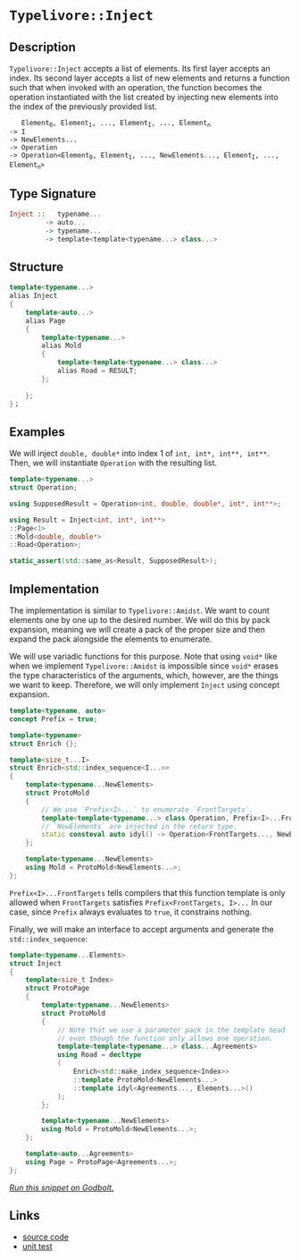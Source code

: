 <!-- Copyright 2024 Feng Mofan
SPDX-License-Identifier: Apache-2.0 -->

# `Typelivore::Inject`

## Description

`Typelivore::Inject` accepts a list of elements.
Its first layer accepts an index.
Its second layer accepts a list of new elements and returns a function such that when invoked with an operation,
the function becomes the operation instantiated with the list created by injecting new elements into the index of the previously provided list.
<pre><code>   Element<sub>0</sub>, Element<sub>1</sub>, ..., Element<sub>I</sub>, ..., Element<sub>n</sub>
-> I
-> NewElements...
-> Operation
-> Operation&lt;Element<sub>0</sub>, Element<sub>1</sub>, ..., NewElements..., Element<sub>I</sub>, ..., Element<sub>n</sub>&gt;</code></pre>

## Type Signature

```Haskell
Inject ::   typename...
         -> auto...
         -> typename...
         -> template<template<typename...> class...>
```

## Structure

```C++
template<typename...>
alias Inject
{
    template<auto...>
    alias Page
    {
        template<typename...>
        alias Mold
        {
            template<template<typename...> class...>
            alias Road = RESULT;
        };
        
    };
}；
```

## Examples

We will inject `double, double*` into index 1 of `int, int*, int**, int**`. Then, we will instantiate `Operation` with the resulting list.

```C++
template<typename...>
struct Operation;

using SupposedResult = Operation<int, double, double*, int*, int**>;

using Result = Inject<int, int*, int**>
::Page<1>
::Mold<double, double*>
::Road<Operation>;

static_assert(std::same_as<Result, SupposedResult>);
```

## Implementation

The implementation is similar to `Typelivore::Amidst`.
We want to count elements one by one up to the desired number.
We will do this by pack expansion, meaning we will create a pack of the proper size and then expand the pack alongside the elements to enumerate.

We will use variadic functions for this purpose.
Note that using `void*` like when we implement `Typelivore::Amidst` is impossible since `void*` erases the type characteristics of the arguments, which, however, are the things we want to keep.
Therefore, we will only implement `Inject` using concept expansion.

```C++
template<typename, auto>
concept Prefix = true;

template<typename>
struct Enrich {};

template<size_t...I>
struct Enrich<std::index_sequence<I...>>
{
    template<typename...NewElements>
    struct ProtoMold
    { 
        // We use `Prefix<I>...` to enumerate `FrontTargets`.
        template<template<typename...> class Operation, Prefix<I>...FrontTargets, typename...BackTargets>
        // `NewElements` are injected in the return type.
        static consteval auto idyl() -> Operation<FrontTargets..., NewElements..., BackTargets...>;
    };

    template<typename...NewElements>
    using Mold = ProtoMold<NewElements...>;
};
```

`Prefix<I>...FrontTargets` tells compilers that this function template is only allowed when `FrontTargets` satisfies `Prefix<FrontTargets, I>...`
In our case, since `Prefix` always evaluates to `true`, it constrains nothing.

Finally, we will make an interface to accept arguments and generate the `std::index_sequence`:

```C++
template<typename...Elements>
struct Inject
{
    template<size_t Index>
    struct ProtoPage
    {   
        template<typename...NewElements>
        struct ProtoMold
        {
            // Note that we use a parameter pack in the template head
            // even though the function only allows one operation.
            template<template<typename...> class...Agreements>
            using Road = decltype
            (
                Enrich<std::make_index_sequence<Index>>
                ::template ProtoMold<NewElements...>
                ::template idyl<Agreements..., Elements...>()
            );
        };

        template<typename...NewElements>
        using Mold = ProtoMold<NewElements...>;
    };

    template<auto...Agreements>
    using Page = ProtoPage<Agreements...>;
};
```

[*Run this snippet on Godbolt.*](https://godbolt.org/#z:OYLghAFBqd5QCxAYwPYBMCmBRdBLAF1QCcAaPECAMzwBtMA7AQwFtMQByARg9KtQYEAysib0QXACx8BBAKoBnTAAUAHpwAMvAFYTStJg1DIApACYAQuYukl9ZATwDKjdAGFUtAK4sGIAKwAzKSuADJ4DJgAcj4ARpjEIADsZqQADqgKhE4MHt6%2BehlZjgLhkTEs8YkAbKl2mA45QgRMxAR5Pn5Btpj2JQzNrQRl0XEJyXUtbR0FXLZTwxGjleO1AJS2qF7EyOwc5oERyN5YANQmgW5ejrSEAJ4X2CYaAIIHRyeY55fICgToWCoj2ebzMhwYxy8ZwubgIdzSmAA%2BgRiExCApga8QQRMCw0gYcTC4QjmGxSKcmNdUJiXmgIZg0gRTspiJgaKpvgARU4oryYC5WLGvHF4gn8y7ExiscVPV5/YheBynbAMYh4ZAIc5JKxJTkCkHY3H4piEy5ZABeSIIADpbQBJGnyxVMlVqjUwv7oEAgCJYVSIpQARz59Jhdtt1uBgVlb21INOCZ5RrFRPhUrYEaimAA7th6GxBBjo/HE06lSzUEQALKedAlhMmbXnV6J1unAD07dOAHUvl4lOdqhoWWy8Kow48IyYhzzUKdGD4EiavtONAAxYiyAAqrWAmAIGKHkZbbYTIuNpthyeXqZJ0qn0dOxyYCgUpwA8gjUf1ySP2RPowjDdt13fcFHJSVSUwCMLCYZAAGsd2IPcDxpU8E07QcNCzXN80YVCZ1aL4Im0BocXQU4Ih5BAvlZAhtgYHk02PF50NOP4TXVJ8BD%2BTAADcxApKlKPQO5aAgNZTgAWkeD8v04gQYWAwQkJQhQI3JHC81xfD1NtclYIQ1SwIfJ5AkFVjE0bPVzINE8z2vS9IPvW0tLwws0MTfsImAU4a1oCiLm5Ctq1rGE3J0wtTP1LFdRit5hUc8VYTTKCI20gtUOLOVeSVO0GFIhwDTjeyk1FG8zTwS1kVOfK/U8hMyyZELUGUJg93rLULCs0rW3PFMJVSlzrQizKixjNimuZTdQoCzrW0bCy2IW3r0MwqJKy%2BAgEBNU5sz7AcmFONJWmlHFiGOuD4Moxjtq2pLThopg61W09MP4xhqK2YBNTu04qC8CF%2BlOARaDuClaFoVBszfAQvlQeT%2BhY5bE36iqr3KpyhozW1ZOfV8IxeYBWUirKJpR05vKMU4ACVUGerlTiwY5JXm9CIDZlHXXVBAPX%2Bb0WCYeCkV9TB/SDENdjDBh6uLbLLIpxNvTRnFpsrVB/LrS5Rt06LXuW5WHrwUTaBhImSbGjTlXcg9TIkzm2zWeK2Os%2BKHZV5LnJxkacwy3SGrbKnfM1xmWs18LfZtvTIzlparLi2yhQVsqL2SykiEJ4nMFJ8bOqD5l2pXQJgpm1rC7NrOc%2BixPYxsiyQXbAAqZuW9b9sG5brdsCELcW/b14m9bof%2B4S0FwUhaEfgEXZGVzpOPdvdNoNx%2BWps/Jd%2Bjd1586ELw0iKTB0BpzAFC8WgmSCuSN5yGEIgIcl0C2WJ6Afp/6Eb8k74/m6CGbqN6%2B3lkamx9T7n0ZvlQqBBb6CE/oIb%2BX9G40m9G1DqlwuBIJAOHS4j8vDP0wK/XB78MF02ejCde34b6xzsi8DijhkCIhfEoNoEBPTegUNKBhRY3AgLPvfU4u996ZEPjw8%2BjwnbmQ4BsWgnB/C8D8BwLQpBUCcDcNYaw7Etg7BXGCHgpACCaEkRseCAQAAc1pqiBEkGYJIkhJD%2BBMYEDQ/gACcJj9CcEkLwFgEgNAaFIPIxRyiOC8AUCAPx%2BiFGSNIHAWAMBEAgC2AQNI1xyCUDQHiOgCQojSk4KoEx1QpLVEkKcYAyBkCnCkNaMwvBD6EBIMbPQ/BBAiDEOwKQMhBCKBUOoSJpBdBzGzKiNInAeBSJkXIgxSjODvmuMkpkqAqCnDyQUopJSykVMkFU04EAPAZPoBdA4XA1i8AiVoDYEAkDpLSJksgFAIBXJuSAYAUhUg0HPgkUJEBYiTNiBEVodwRm8F%2BcwYgdx3yxEgYC0g6TMrvgYGDSZWBYheGAG4MQtBQncF4FgQWRhxC9PwKyRofET6TLFg0a4exdF316JM24sRUSgo8FgSZKI8DeKxaQElxBYhCM5LiQwwBbhGAMRsKgBhgAKAAGp4BzOveRuimnCFEOIdpSqulqEmf0/QgqUBqMsPoPAsRQmQA2AjfomKpKeiCqYSw1gzCBO5WqLAJqJI9D6DkFwMsZh%2BDmGEJYFQqiFEyNkAQPrg3FByCMQN4w5j1EaAIQY0xPCdD0PG/oSbFjlDGIkONCxw15qGNGnNEgNgKE0bsUt7iOCyP8ZMoJSz8mFOKaU8plSzDbNwHUg5Ojjl6NFRsJ6WBEhuuMZIQI1pnGBBsRoKxkghxOOqM46tnjSDeMCFwcxXBqgmNcdu/wkguAuMCNUOtvSgkhLCf2yJ5y4kXISbMlJdyHn7OyWwTgrQWB8SSFJI6z5qZcGcdaTdijalEGdY02QLTVXSHVUoTVvTdCpEGUwYZWKxk1omee6Zj75mLM/d%2B39T4DAAaAyB7Zuzrn7POGCMwfbTlRPvS%2BhIqT7moD2eMAjP7/3POcVwPxbzzqfO%2Bb04F/yoVidBeCyFnKYX4ThQiglmBkWovRZi3ROLBX4sUYSsieASWYtA6oClOIoU0ukb0%2BljK7jMr2IotlHLdHct5UofluKhU%2BVFXwCV0rZXZnlVCpV0G2mwdkBqnpiikM6pFbaqwBr6WurNYyHIlrrXF1i/ax1CRnWktNe6vTzgICuALSEGWxaVi5vSCG/oJWiihoYOVoNcbegFYGPmlNsx8sJra0WgNJbC3JvyL6%2BYvXs0VareW7YlajnVtrQE3gDauNEZ4xUsj1oNCdvwOBmjG76MDtIEO8YbqLOrvXUB2dSQXFJCSJYsw87D1nsCZwS94SvMxPiYkuZrHmPEDfXsT9qyWAKD4uUvigHrRij%2BDUrb9SvRzCCyqkLHT5DwYizoEAwQUNodGbNrDT2OAzKSdcEG%2BHiAsEB8D0H4PIdMh2exqjCQduBD2ze6Jlz6c3O%2Bxz/ZIAQf70RGD5xiIacMLJ0UvgdAhOUBE4oyTALOVy%2Bk2RKFcnBAKflzp5TKK0WQ3U9igVeK7PYrwESxwBmyXGeQJSszghaWWaNdZ2zrK1SOd4M5vlBuPMitZ%2BK9qvm5UkkC1BxHEhQudNR1qjH0XjD6psAl%2BASWLWcHbKwjLlgHULadcbXLbr02eqK96jrw3/Vjaa1VyNYai8Rvq412NXWM3taG2mlr3XM218qxxQbqaBtZuWE1stFa2kYbm/WzgFIxfFKByD04guIfLj%2BJt7tO2jknP24dkdGHTsgDMEBwIgR/D%2BFnfxjQe%2Bkg7sewt57tgr0MbWEYkAh7rQnv8CkA/h6l2SA0KkCzgQ8eX%2BCdemchhtUhflMgAbfhsNylkM4JIEAA%3D%3D%3D)

## Links

- [source code](../../../../conceptrodon/descend/typelivore/inject.hpp)
- [unit test](../../../../tests/unit/typelivore/inject.test.hpp)
